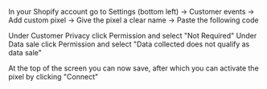  In your Shopify account go to Settings (bottom left) -> Customer events -> Add custom pixel -> Give the pixel a clear name -> Paste the following code

 Under Customer Privacy click Permission and select "Not Required"
 Under Data sale click Permission and select "Data collected does not qualify as data sale"

 
 At the top of the screen you can now save, after which you can activate the pixel by clicking "Connect"
